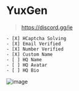 # YuxGen

> https://discord.gg/ie



```
- [X] HCaptcha Solving
- [X] Email Verified
- [X] Number Verified
- [X] Custom Name
- [ ] HQ Name
- [ ] HQ Avatar
- [ ] HQ Bio
```


![image](https://user-images.githubusercontent.com/99289712/175354204-c900b836-996f-4634-9b1e-f8098060e0f2.png)
